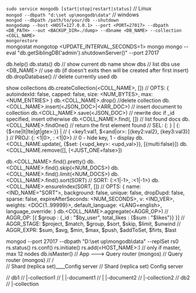`sudo service mongodb [start|stop|restart|status]` // Linux<br>
`mongod --dbpath "d:\set up\mongodb\data"` // windows<br>
`mongod --dbpath /path/to/your/db --shutdown`<br>
`mongodump --host <HOST=127.0.0.1> --port <PORT=27017>
--dbpath <DB_PATH> --out <BACKUP_DIR=./dump>
--dbname <DB_NAME> --collection <COLL_NAME>`<br>
`mongorestore`<br>
mongostat
mongotop <UPDATE_INTERVAL_SECONDS=1>
mongo
mongo --eval "db.getSiblingDB('admin').shutdownServer()" --port 27017 

db.help()
db.stats()
db // show current db name
show dbs // list dbs
use <DB_NAME> // use db (if doesn't exits then will be created after first insert)
db.dropDatabase() // delete currently used db

show collections
db.createCollection(<COLL_NAME>, [<OPTS>])
// OPTS: { autoindexId: false, capped: false, size: <NUM_BYTES>, max: <NUM_ENTRIES> }
db.<COLL_NAME>.drop() //delete collection
db.<COLL_NAME>.insert(<JSON_DOC>|<ARR_DOC>) // insert document to collection
db.<COLL_NAME>.save(<JSON_DOC>) // rewrite doc if _id specified, insert otherwise
db.<COLL_NAME>.find(<SEL>, [<PROJ>]) // list found docs
db.<COLL_NAME>.findOne(<SEL>) // return the first element found
// SEL: {<key>: <value>} | {<key>: {$<ne|lt|lte|gt|gte>:<value>}} |
// { <key1:val1, $<and|or>: [{key2:val2}, {key3:val3}] }
// PROJ: {<key1>: <1|0>, <key2>: <1|0>} // 0 - hide key, 1 - display
db.<COLL_NAME.update(<SEL>, {$set: {<upd_key>: <upd_val>}}, [{multi:false}])
db.<COLL_NAME.remove([<SEL>], [<JUST_ONE=false>])

db.<COLL_NAME>.find().pretty()
db.<COLL_NAME>.find().skip(<NUM_DOCS>)
db.<COLL_NAME>.find().limit(<NUM_DOCS>)
db.<COLL_NAME>.find().sort(SORT)
// SORT: {<key1>:<1|-1>, <key2>:<1|-1>}
db.<COLL_NAME>.ensureIndex(SORT, [<OPTS>])
// OPTS: { name: <IND_NAME="SORT">, background: false, unique: false, dropDupd: false, sparse: false, expireAfterSeconds: <NUM_SECONDS>, v: <IND_VER>, weights: <DOC{1..99999}>, default_language: <LANG=english>, language_override: <LANG> }
db.<COLL_NAME>.aggregate(<AGGR_OP>)
// AGGR_OP: [{ $group : {_id : "$by_user", total_likes : {$sum : "$likes"}} }]
// AGGR_STAGE: $project, $match, $group, $sort, $skip, $limit, $unwind 
// AGGR_EXPR: $sum, $avg, $min, $max, $push, $addToSet, $firts, $last


mongod --port 27017 --dbpath "D:\set up\mongodb\data" --replSet rs0
rs.status()
rs.conf()
rs.initiate()
rs.add(<HOST_NAME>:<PORT>) // only if master, max 12 nodes
db.isMaster()
//     App ---> Query router (mongos)
//              Query router (mongos)
//               /           \
//  Shard (replica set)____Config server
//  Shard (replica set)    Config server


// db1
// |-collection1
// | |-document1
// | |-document2
// |-collection2
// db2
// |-collection
